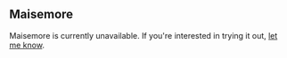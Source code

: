 ## Maisemore

Maisemore is currently unavailable. If you're interested in trying it out, [let me know](/contact).